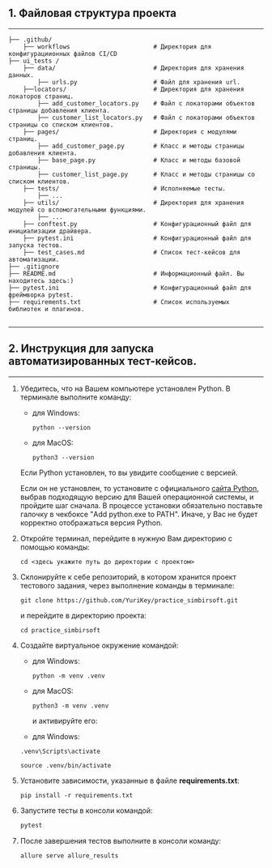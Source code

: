 ## 1\. Файловая структура проекта

---

```plaintext
├── .github/
    ├── workflows                       # Директория для конфигурациионных файлов CI/CD
├── ui_tests /
    ├── data/                           # Директория для хранения данных.
        ├── urls.py                     # Файл для хранения url.
    ├──locators/                        # Директория для хранения локаторов страниц.
        ├── add_customer_locators.py    # Файл с локаторами объектов страницы добавления клиента.
        ├── customer_list_locators.py   # Файл с локаторами объектов страницы со списком клиентов.
    ├── pages/                          # Директория с модулями страниц.
        ├── add_customer_page.py        # Класс и методы страницы добавления клиента. 
        ├── base_page.py                # Класс и методы базовой страницы.
        ├── customer_list_page.py       # Класс и методы страницы со списком клиентов.
    ├── tests/                          # Исполняемые тесты.
        ├── ...
    ├── utils/                          # Директория для хранения модулей со вспомогательными функциями.
        ├── ...
    ├── conftest.py                     # Конфигурационный файл для инициализации драйвера.
    ├── pytest.ini                      # Конфигурационный файл для запуска тестов.
    ├── test_cases.md                   # Список тест-кейсов для автоматизации.
├── .gitignore  
├── README.md                           # Информационный файл. Вы находитесь здесь:)
├── pytest.ini                          # Конфигурационный файл для фреймворка pytest.
├── requirements.txt                    # Список используемых библиотек и плагинов.


```

---


## 2. Инструкция для запуска автоматизированных тест-кейсов.

---

1.  Убедитесь, что на Вашем компьютере установлен Python. В терминале выполните команду:
    
    *   для Windows:
        
        ```plaintext
        python --version
        ```
        
    *   для MacOS:
        
        ```plaintext
        python3 --version
        ```

    Если Python установлен, то вы увидите сообщение с версией.
    
    Если он не установлен, то установите с официального [сайта Python](https://www.python.org/downloads/), выбрав подходящую версию для Вашей операционной системы, и пройдите шаг сначала. В процессе установки обязательно поставьте галочку в чекбоксе "Add python.exe to PATH". Иначе, у Вас не будет корректно отображаться версия Python.

    
2.  Откройте терминал, перейдите в нужную Вам директорию с помощью команды:
    
    ```plaintext
    cd <здесь укажите путь до директории с проектом>
    ```
    
3.  Склонируйте к себе репозиторий, в котором хранится проект тестового задания, через выполнение команды в терминале:
    
    ```plaintext
    git clone https://github.com/YuriKey/practice_simbirsoft.git
    ```
    
    и перейдите в директорию проекта:
    
    ```plaintext
    cd practice_simbirsoft
    ```
    
4.  Создайте виртуальное окружение командой:
    
    *   для Windows:
        
        ```plaintext
        python -m venv .venv
        ```
        
    *   для MacOS:
        
        ```plaintext
        python3 -m venv .venv
        ```
        
        и активируйте его:
        
    *   для Windows:
    
    ```plaintext
    .venv\Scripts\activate
    ```
    
    ```plaintext
    source .venv/bin/activate
    ```
    
5.  Установите зависимости, указанные в файле **requirements.txt**:
    
    ```plaintext
    pip install -r requirements.txt
    ```
    
6.  Запустите тесты в консоли командой:
    
    ```python
    pytest
    ```

7. После завершения тестов выполните в консоли команду:

    ```python
    allure serve allure_results
    ```